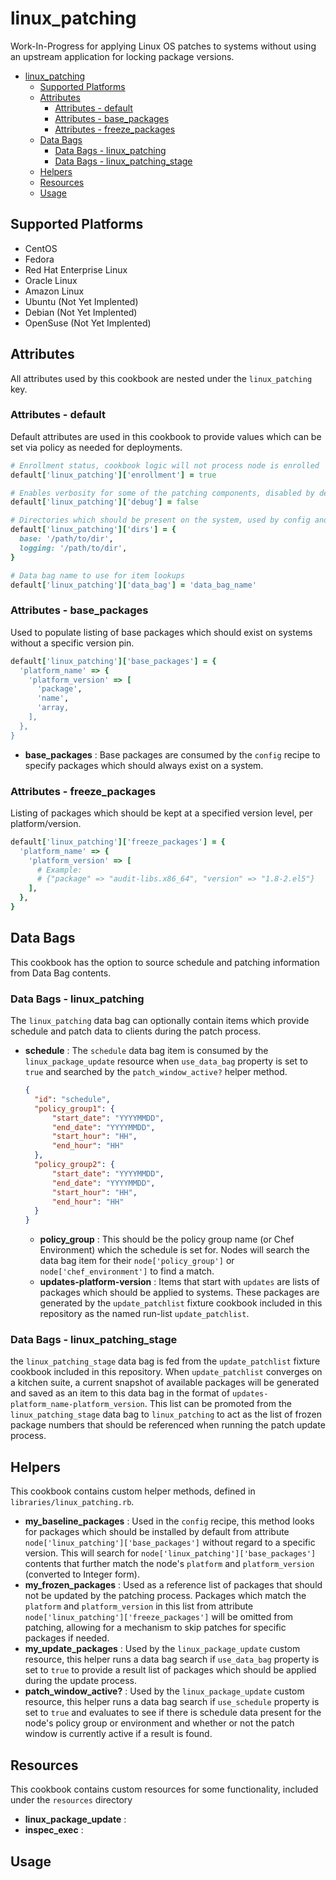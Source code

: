 # linux_patching

Work-In-Progress for applying Linux OS patches to systems without using an upstream application for locking package versions.

- [linux_patching](#linux_patching)
  - [Supported Platforms](#supported-platforms)
  - [Attributes](#attributes)
    - [Attributes - default](#attributes---default)
    - [Attributes - base_packages](#attributes---base_packages)
    - [Attributes - freeze_packages](#attributes---freeze_packages)
  - [Data Bags](#data-bags)
    - [Data Bags - linux_patching](#data-bags---linux_patching)
    - [Data Bags - linux_patching_stage](#data-bags---linux_patching_stage)
  - [Helpers](#helpers)
  - [Resources](#resources)
  - [Usage](#usage)

## Supported Platforms

- CentOS
- Fedora
- Red Hat Enterprise Linux
- Oracle Linux
- Amazon Linux
- Ubuntu (Not Yet Implented)
- Debian (Not Yet Implented)
- OpenSuse (Not Yet Implented)

## Attributes

All attributes used by this cookbook are nested under the `linux_patching` key.

### Attributes - default

Default attributes are used in this cookbook to provide values which can be set via policy as needed for deployments.

```ruby
# Enrollment status, cookbook logic will not process node is enrolled
default['linux_patching']['enrollment'] = true

# Enables verbosity for some of the patching components, disabled by default.
default['linux_patching']['debug'] = false

# Directories which should be present on the system, used by config and patch processes
default['linux_patching']['dirs'] = {
  base: '/path/to/dir',
  logging: '/path/to/dir',
}

# Data bag name to use for item lookups
default['linux_patching']['data_bag'] = 'data_bag_name'
```

### Attributes - base_packages

Used to populate listing of base packages which should exist on systems without a specific version pin.

```ruby
default['linux_patching']['base_packages'] = {
  'platform_name' => {
    'platform_version' => [
      'package',
      'name',
      'array,
    ],
  },
}
```

- __base_packages__ : Base packages are consumed by the `config` recipe to specify packages which should always exist on a system.

### Attributes - freeze_packages

Listing of packages which should be kept at a specified version level, per platform/version.

```ruby
default['linux_patching']['freeze_packages'] = {
  'platform_name' => {
    'platform_version' => [
      # Example:
      # {"package" => "audit-libs.x86_64", "version" => "1.8-2.el5"}
    ],
  },
}
```

## Data Bags

This cookbook has the option to source schedule and patching information from Data Bag contents.

### Data Bags - linux_patching

The `linux_patching` data bag can optionally contain items which provide schedule and patch data to clients during the patch process.

- __schedule__ : The `schedule` data bag item is consumed by the `linux_package_update` resource when `use_data_bag` property is set to `true` and searched by the `patch_window_active?` helper method.
  ```json
  {
    "id": "schedule",
    "policy_group1": {
        "start_date": "YYYYMMDD",
        "end_date": "YYYYMMDD",
        "start_hour": "HH",
        "end_hour": "HH"
    },
    "policy_group2": {
        "start_date": "YYYYMMDD",
        "end_date": "YYYYMMDD",
        "start_hour": "HH",
        "end_hour": "HH"
    }
  }
  ```
    - __policy_group__ : This should be the policy group name (or Chef Environment) which the schedule is set for.  Nodes will search the data bag item for their `node['policy_group']` or `node['chef_environment']` to find a match.
  - __updates-platform-version__ : Items that start with `updates` are lists of packages which should be applied to systems.  These packages are generated by the `update_patchlist` fixture cookbook included in this repository as the named run-list `update_patchlist`.

### Data Bags - linux_patching_stage

the `linux_patching_stage` data bag is fed from the `update_patchlist` fixture cookbook included in this repository.  When `update_patchlist` converges on a kitchen suite, a current snapshot of available packages will be generated and saved as an item to this data bag in the format of `updates-platform_name-platform_version`.  This list can be promoted from the `linux_patching_stage` data bag to `linux_patching` to act as the list of frozen package numbers that should be referenced when running the patch update process.
## Helpers

This cookbook contains custom helper methods, defined in `libraries/linux_patching.rb`.

* __my_baseline_packages__ : Used in the `config` recipe, this method looks for packages which should be installed by default from attribute `node['linux_patching']['base_packages']` without regard to a specific version.  This will search for `node['linux_patching']['base_packages']` contents that further match the node's `platform` and `platform_version` (converted to Integer form).
* __my_frozen_packages__ : Used as a reference list of packages that should not be updated by the patching process.  Packages which match the `platform` and `platform_version` in this list from attribute `node['linux_patching']['freeze_packages']` will be omitted from patching, allowing for a mechanism to skip patches for specific packages if needed.
* __my_update_packages__ : Used by the `linux_package_update` custom resource, this helper runs a data bag search if `use_data_bag` property is set to `true` to provide a result list of packages which should be applied during the update process.
* __patch_window_active?__ : Used by the `linux_package_update` custom resource, this helper runs a data bag search if `use_schedule` property is set to `true` and evaluates to see if there is schedule data present for the node's policy group or environment and whether or not the patch window is currently active if a result is found.

## Resources

This cookbook contains custom resources for some functionality, included under the `resources` directory

- __linux_package_update__ :
- __inspec_exec__ :

## Usage
